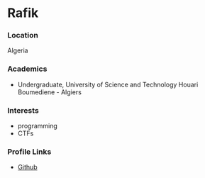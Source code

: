 # Rafik

### Location
Algeria

### Academics
* Undergraduate, University of Science and Technology Houari Boumediene - Algiers

### Interests
* programming
* CTFs

### Profile Links
* [Github](https://github.com/shellc0d3)
